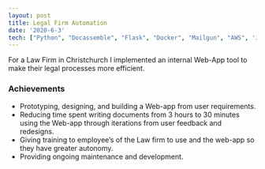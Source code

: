 ```yaml
---
layout: post
title: Legal Firm Automation
date: '2020-6-3'
tech: ["Python", "Docassemble", "Flask", "Docker", "Mailgun", "AWS", 'JS']
---
```


For a Law Firm in Christchurch  I implemented an internal Web-App tool to make their legal processes more efficient.

### Achievements

* Prototyping, designing, and building a Web-app from user requirements.
* Reducing time spent writing documents from 3 hours to 30 minutes using the Web-app through iterations from user feedback and redesigns. 
* Giving training to employee’s of the Law firm to use and the web-app so they have greater autonomy. 
* Providing ongoing maintenance and development.
